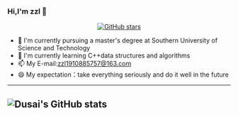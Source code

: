 ### Hi,I'm zzl 👋

<p align="center">
  <a href="https://github.com/zzl20000307">
    <img src="https://img.shields.io/badge/dynamic/json?url=https%3A%2F%2Fapi.github-star-counter.workers.dev%2Fuser%2Fzll20000307&query=stars&suffix=%20stars&logo=Github&label=Github" alt="GitHub stars">
  </a>
</p>

- 🔭 I'm currently pursuing a master's degree at Southern University of Science and Technology
- 🌱 I'm currently learning C++data structures and algorithms
- 📫 My E-mail:[zzl1910885757@163.com](mailto:zzl1910885757@163.com)
- 😄 My expectation：take everything seriously and do it well in the future
----
![Dusai's GitHub stats](https://github-readme-stats.vercel.app/api?username=zzl20000307&show_icons=true&theme=transparent&hide=prs)
----


